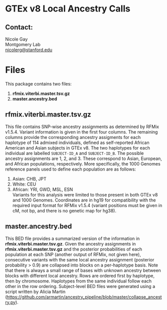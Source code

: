 # GTEx v8 Local Ancestry Calls  
## Contact:  
Nicole Gay  
Montgomery Lab   
nicolerg@stanford.edu    

# Files  
This package contains two files:  
1. **rfmix.viterbi.master.tsv.gz**  
2. **master.ancestry.bed**  

## rfmix.viterbi.master.tsv.gz  
This file contains SNP-wise ancestry assignments as determined by RFMix v1.5.4. Variant information is given in the first four columns. The remaining columns provide the corresponding ancestry assigments for each haplotype of 114 admixed individuals, defined as self-reported African American and Asian subjects in GTEx v8. The two haplotypes for each individual are labelled `SUBJECT-ID_A` and `SUBJECT-ID_B`. The possible ancestry assignments are 1, 2, and 3. These correspond to Asian, European, and African populations, respectively. More specifically, the 1000 Genomes reference panels used to define each population are as follows:  
1. Asian: CHB, JPT  
2. White: CEU  
3. African: YRI, GWD, MSL, ESN  
Variants for this analysis were limited to those present in both GTEx v8 and 1000 Genomes. Coordinates are in hg19 for compatibility with the required input format for RFMix v1.5.4 (variant positions must be given in cM, not bp, and there is no genetic map for hg38).   

## master.ancestry.bed  
This BED file provides a summarized version of the information in **rfmix.viterbi.master.tsv.gz**. Given the ancestry assignments in **rfmix.viterbi.master.tsv.gz** and the posterior probabilities of each population at each SNP (another output of RFMix, not given here), consecutive variants with the same local ancestry assignment (posterior probability > 0.9) are collapsed into blocks on a per-haplotype basis. Note that there is always a small range of bases with unknown ancestry between blocks with different local ancestry. Rows are ordered first by haplotype, then by chromosome. Haplotypes from the same individual follow each other in the row ordering. Subject-level BED files were generated using a script written by Alicia Martin (https://github.com/armartin/ancestry_pipeline/blob/master/collapse_ancestry.py).  
